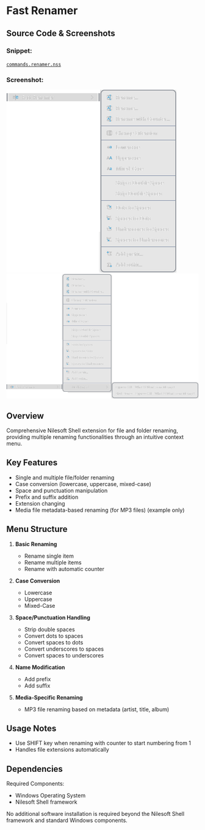 # Fast Renamer

## Source Code & Screenshots

### Snippet:
[`commands.renamer.nss`](/ex3.multifunction/commands.renamer.nss)

### Screenshot:
![Screenshot 1](/ex3.multifunction/commands.renamer.1.png)
![Screenshot 2](/ex3.multifunction/commands.renamer.2.png)

## Overview
Comprehensive Nilesoft Shell extension for file and folder renaming, providing multiple renaming functionalities through an intuitive context menu.

## Key Features
- Single and multiple file/folder renaming
- Case conversion (lowercase, uppercase, mixed-case)
- Space and punctuation manipulation
- Prefix and suffix addition
- Extension changing
- Media file metadata-based renaming (for MP3 files) (example only)

## Menu Structure

1. **Basic Renaming**
   - Rename single item
   - Rename multiple items
   - Rename with automatic counter

2. **Case Conversion**
   - Lowercase
   - Uppercase
   - Mixed-Case

3. **Space/Punctuation Handling**
   - Strip double spaces
   - Convert dots to spaces
   - Convert spaces to dots
   - Convert underscores to spaces
   - Convert spaces to underscores

4. **Name Modification**
   - Add prefix
   - Add suffix

5. **Media-Specific Renaming**
   - MP3 file renaming based on metadata (artist, title, album)

## Usage Notes
- Use SHIFT key when renaming with counter to start numbering from 1
- Handles file extensions automatically

## Dependencies
Required Components:
- Windows Operating System
- Nilesoft Shell framework

No additional software installation is required beyond the Nilesoft Shell framework and standard Windows components.